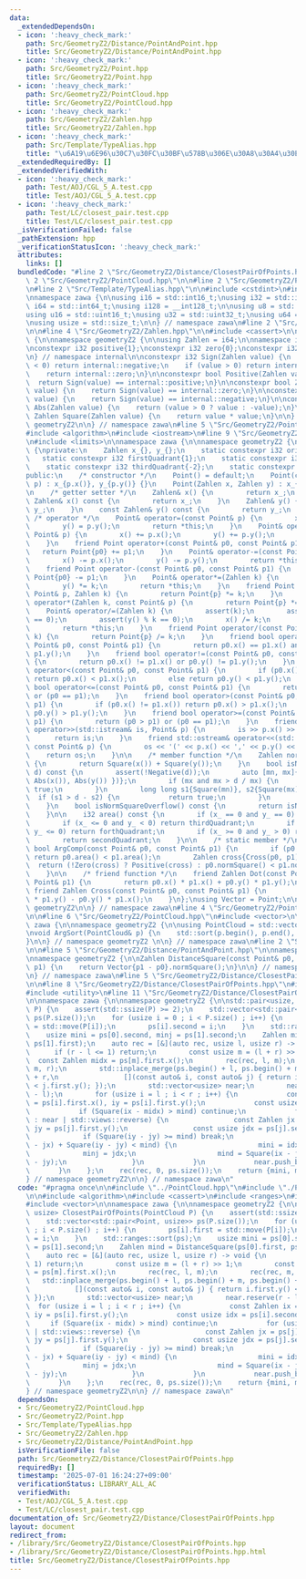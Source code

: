 ```yaml
---
data:
  _extendedDependsOn:
  - icon: ':heavy_check_mark:'
    path: Src/GeometryZ2/Distance/PointAndPoint.hpp
    title: Src/GeometryZ2/Distance/PointAndPoint.hpp
  - icon: ':heavy_check_mark:'
    path: Src/GeometryZ2/Point.hpp
    title: Src/GeometryZ2/Point.hpp
  - icon: ':heavy_check_mark:'
    path: Src/GeometryZ2/PointCloud.hpp
    title: Src/GeometryZ2/PointCloud.hpp
  - icon: ':heavy_check_mark:'
    path: Src/GeometryZ2/Zahlen.hpp
    title: Src/GeometryZ2/Zahlen.hpp
  - icon: ':heavy_check_mark:'
    path: Src/Template/TypeAlias.hpp
    title: "\u6A19\u6E96\u30C7\u30FC\u30BF\u578B\u306E\u30A8\u30A4\u30EA\u30A2\u30B9"
  _extendedRequiredBy: []
  _extendedVerifiedWith:
  - icon: ':heavy_check_mark:'
    path: Test/AOJ/CGL_5_A.test.cpp
    title: Test/AOJ/CGL_5_A.test.cpp
  - icon: ':heavy_check_mark:'
    path: Test/LC/closest_pair.test.cpp
    title: Test/LC/closest_pair.test.cpp
  _isVerificationFailed: false
  _pathExtension: hpp
  _verificationStatusIcon: ':heavy_check_mark:'
  attributes:
    links: []
  bundledCode: "#line 2 \"Src/GeometryZ2/Distance/ClosestPairOfPoints.hpp\"\n\n#line\
    \ 2 \"Src/GeometryZ2/PointCloud.hpp\"\n\n#line 2 \"Src/GeometryZ2/Point.hpp\"\n\
    \n#line 2 \"Src/Template/TypeAlias.hpp\"\n\n#include <cstdint>\n#include <cstddef>\n\
    \nnamespace zawa {\n\nusing i16 = std::int16_t;\nusing i32 = std::int32_t;\nusing\
    \ i64 = std::int64_t;\nusing i128 = __int128_t;\n\nusing u8 = std::uint8_t;\n\
    using u16 = std::uint16_t;\nusing u32 = std::uint32_t;\nusing u64 = std::uint64_t;\n\
    \nusing usize = std::size_t;\n\n} // namespace zawa\n#line 2 \"Src/GeometryZ2/Zahlen.hpp\"\
    \n\n#line 4 \"Src/GeometryZ2/Zahlen.hpp\"\n\n#include <cassert>\n\nnamespace zawa\
    \ {\n\nnamespace geometryZ2 {\n\nusing Zahlen = i64;\n\nnamespace internal {\n\
    \nconstexpr i32 positive{1};\nconstexpr i32 zero{0};\nconstexpr i32 negative{-1};\n\
    \n} // namespace internal\n\nconstexpr i32 Sign(Zahlen value) {\n    if (value\
    \ < 0) return internal::negative;\n    if (value > 0) return internal::positive;\n\
    \    return internal::zero;\n}\n\nconstexpr bool Positive(Zahlen value) {\n  \
    \  return Sign(value) == internal::positive;\n}\n\nconstexpr bool Zero(Zahlen\
    \ value) {\n    return Sign(value) == internal::zero;\n}\n\nconstexpr bool Negative(Zahlen\
    \ value) {\n    return Sign(value) == internal::negative;\n}\n\nconstexpr Zahlen\
    \ Abs(Zahlen value) {\n    return (value > 0 ? value : -value);\n}\n\nconstexpr\
    \ Zahlen Square(Zahlen value) {\n    return value * value;\n}\n\n} // namespace\
    \ geometryZ2\n\n} // namespace zawa\n#line 5 \"Src/GeometryZ2/Point.hpp\"\n\n\
    #include <algorithm>\n#include <iostream>\n#line 9 \"Src/GeometryZ2/Point.hpp\"\
    \n#include <limits>\n\nnamespace zawa {\n\nnamespace geometryZ2 {\n\nclass Point\
    \ {\nprivate:\n    Zahlen x_{}, y_{};\n    static constexpr i32 origin{0};\n \
    \   static constexpr i32 firstQuadrant{1};\n    static constexpr i32 secondQuadrant{2};\n\
    \    static constexpr i32 thirdQuadrant{-2};\n    static constexpr i32 forthQuadrant{-1};\n\
    public:\n    /* constructor */\n    Point() = default;\n    Point(const Point&\
    \ p) : x_{p.x()}, y_{p.y()} {}\n    Point(Zahlen x, Zahlen y) : x_{x}, y_{y} {}\n\
    \n    /* getter setter */\n    Zahlen& x() {\n        return x_;\n    }\n    const\
    \ Zahlen& x() const {\n        return x_;\n    }\n    Zahlen& y() {\n        return\
    \ y_;\n    }\n    const Zahlen& y() const {\n        return y_;\n    }\n\n   \
    \ /* operator */\n    Point& operator=(const Point& p) {\n        x() = p.x();\n\
    \        y() = p.y();\n        return *this;\n    }\n    Point& operator+=(const\
    \ Point& p) {\n        x() += p.x();\n        y() += p.y();\n        return *this;\n\
    \    }\n    friend Point operator+(const Point& p0, const Point& p1) {\n     \
    \   return Point{p0} += p1;\n    }\n    Point& operator-=(const Point& p) {\n\
    \        x() -= p.x();\n        y() -= p.y();\n        return *this;\n    }\n\
    \    friend Point operator-(const Point& p0, const Point& p1) {\n        return\
    \ Point{p0} -= p1;\n    }\n    Point& operator*=(Zahlen k) {\n        x() *= k;\n\
    \        y() *= k;\n        return *this;\n    }\n    friend Point operator*(const\
    \ Point& p, Zahlen k) {\n        return Point{p} *= k;\n    }\n    friend Point\
    \ operator*(Zahlen k, const Point& p) {\n        return Point{p} *= k;\n    }\n\
    \    Point& operator/=(Zahlen k) {\n        assert(k);\n        assert(x() % k\
    \ == 0);\n        assert(y() % k == 0);\n        x() /= k;\n        y() /= k;\n\
    \        return *this;\n    }\n    friend Point operator/(const Point& p, Zahlen\
    \ k) {\n        return Point{p} /= k;\n    }\n    friend bool operator==(const\
    \ Point& p0, const Point& p1) {\n        return p0.x() == p1.x() and p0.y() ==\
    \ p1.y();\n    }\n    friend bool operator!=(const Point& p0, const Point& p1)\
    \ {\n        return p0.x() != p1.x() or p0.y() != p1.y();\n    }\n    friend bool\
    \ operator<(const Point& p0, const Point& p1) {\n        if (p0.x() != p1.x())\
    \ return p0.x() < p1.x();\n        else return p0.y() < p1.y();\n    }\n    friend\
    \ bool operator<=(const Point& p0, const Point& p1) {\n        return (p0 < p1)\
    \ or (p0 == p1);\n    }\n    friend bool operator>(const Point& p0, const Point&\
    \ p1) {\n        if (p0.x() != p1.x()) return p0.x() > p1.x();\n        else return\
    \ p0.y() > p1.y();\n    }\n    friend bool operator>=(const Point& p0, const Point&\
    \ p1) {\n        return (p0 > p1) or (p0 == p1);\n    }\n    friend std::istream&\
    \ operator>>(std::istream& is, Point& p) {\n        is >> p.x() >> p.y();\n  \
    \      return is;\n    }\n    friend std::ostream& operator<<(std::ostream& os,\
    \ const Point& p) {\n        os << '(' << p.x() << ',' << p.y() << ')';\n    \
    \    return os;\n    }\n\n    /* member function */\n    Zahlen normSquare() const\
    \ {\n        return Square(x()) + Square(y());\n    }\n    bool isNormSquareOver(Zahlen\
    \ d) const {\n        assert(!Negative(d));\n        auto [mn, mx]{std::minmax({\
    \ Abs(x()), Abs(y()) })};\n        if (mx and mx > d / mx) {\n            return\
    \ true;\n        }\n        long long s1{Square(mn)}, s2{Square(mx)};\n      \
    \  if (s1 > d - s2) {\n            return true;\n        }\n        return false;\n\
    \    }\n    bool isNormSquareOverflow() const {\n        return isNormSquareOver(std::numeric_limits<Zahlen>::max());\n\
    \    }\n\n    i32 area() const {\n        if (x_ == 0 and y_ == 0) return origin;\n\
    \        if (x_ <= 0 and y_ < 0) return thirdQuadrant;\n        if (x_ > 0 and\
    \ y_ <= 0) return forthQuadrant;\n        if (x_ >= 0 and y_ > 0) return firstQuadrant;\n\
    \        return secondQuadrant;\n    }\n\n    /* static member */\n    static\
    \ bool ArgComp(const Point& p0, const Point& p1) {\n        if (p0.area() != p1.area())\
    \ return p0.area() < p1.area();\n        Zahlen cross{Cross(p0, p1)};\n      \
    \  return (!Zero(cross) ? Positive(cross) : p0.normSquare() < p1.normSquare());\n\
    \    }\n\n    /* friend function */\n    friend Zahlen Dot(const Point& p0, const\
    \ Point& p1) {\n        return p0.x() * p1.x() + p0.y() * p1.y();\n    }\n   \
    \ friend Zahlen Cross(const Point& p0, const Point& p1) {\n        return p0.x()\
    \ * p1.y() - p0.y() * p1.x();\n    }\n};\nusing Vector = Point;\n\n} // namespace\
    \ geometryZ2\n\n} // namespace zawa\n#line 4 \"Src/GeometryZ2/PointCloud.hpp\"\
    \n\n#line 6 \"Src/GeometryZ2/PointCloud.hpp\"\n#include <vector>\n\nnamespace\
    \ zawa {\n\nnamespace geometryZ2 {\n\nusing PointCloud = std::vector<Point>;\n\
    \nvoid ArgSort(PointCloud& p) {\n    std::sort(p.begin(), p.end(), Point::ArgComp);\n\
    }\n\n} // namespace geometryZ2 \n\n} // namespace zawa\n#line 2 \"Src/GeometryZ2/Distance/PointAndPoint.hpp\"\
    \n\n#line 5 \"Src/GeometryZ2/Distance/PointAndPoint.hpp\"\n\nnamespace zawa {\n\
    \nnamespace geometryZ2 {\n\nZahlen DistanceSquare(const Point& p0, const Point&\
    \ p1) {\n    return Vector{p1 - p0}.normSquare();\n}\n\n} // namespace geometryZ2\n\
    \n} // namespace zawa\n#line 5 \"Src/GeometryZ2/Distance/ClosestPairOfPoints.hpp\"\
    \n\n#line 8 \"Src/GeometryZ2/Distance/ClosestPairOfPoints.hpp\"\n#include <ranges>\n\
    #include <utility>\n#line 11 \"Src/GeometryZ2/Distance/ClosestPairOfPoints.hpp\"\
    \n\nnamespace zawa {\n\nnamespace geometryZ2 {\n\nstd::pair<usize, usize> ClosestPairOfPoints(PointCloud\
    \ P) {\n    assert(std::ssize(P) >= 2);\n    std::vector<std::pair<Point, usize>>\
    \ ps(P.size());\n    for (usize i = 0 ; i < P.size() ; i++) {\n        ps[i].first\
    \ = std::move(P[i]);\n        ps[i].second = i;\n    }\n    std::ranges::sort(ps);\n\
    \    usize mini = ps[0].second, minj = ps[1].second;\n    Zahlen mind = DistanceSquare(ps[0].first,\
    \ ps[1].first);\n    auto rec = [&](auto rec, usize l, usize r) -> void {\n  \
    \      if (r - l <= 1) return;\n        const usize m = (l + r) >> 1;\n      \
    \  const Zahlen midx = ps[m].first.x();\n        rec(rec, l, m);\n        rec(rec,\
    \ m, r);\n        std::inplace_merge(ps.begin() + l, ps.begin() + m, ps.begin()\
    \ + r,\n                [](const auto& i, const auto& j) { return i.first.y()\
    \ < j.first.y(); });\n        std::vector<usize> near;\n        near.reserve(r\
    \ - l);\n        for (usize i = l ; i < r ; i++) {\n            const Zahlen ix\
    \ = ps[i].first.x(), iy = ps[i].first.y();\n            const usize idx = ps[i].second;\n\
    \            if (Square(ix - midx) > mind) continue;\n            for (usize j\
    \ : near | std::views::reverse) {\n                const Zahlen jx = ps[j].first.x(),\
    \ jy = ps[j].first.y();\n                const usize jdx = ps[j].second;\n   \
    \             if (Square(iy - jy) >= mind) break;\n                if (Square(ix\
    \ - jx) + Square(iy - jy) < mind) {\n                    mini = idx;\n       \
    \             minj = jdx;\n                    mind = Square(ix - jx) + Square(iy\
    \ - jy);\n                }\n            }\n            near.push_back(i);\n \
    \       }\n    };\n    rec(rec, 0, ps.size());\n    return {mini, minj};\n}\n\n\
    } // namespace geometryZ2\n\n} // namespace zawa\n"
  code: "#pragma once\n\n#include \"../PointCloud.hpp\"\n#include \"./PointAndPoint.hpp\"\
    \n\n#include <algorithm>\n#include <cassert>\n#include <ranges>\n#include <utility>\n\
    #include <vector>\n\nnamespace zawa {\n\nnamespace geometryZ2 {\n\nstd::pair<usize,\
    \ usize> ClosestPairOfPoints(PointCloud P) {\n    assert(std::ssize(P) >= 2);\n\
    \    std::vector<std::pair<Point, usize>> ps(P.size());\n    for (usize i = 0\
    \ ; i < P.size() ; i++) {\n        ps[i].first = std::move(P[i]);\n        ps[i].second\
    \ = i;\n    }\n    std::ranges::sort(ps);\n    usize mini = ps[0].second, minj\
    \ = ps[1].second;\n    Zahlen mind = DistanceSquare(ps[0].first, ps[1].first);\n\
    \    auto rec = [&](auto rec, usize l, usize r) -> void {\n        if (r - l <=\
    \ 1) return;\n        const usize m = (l + r) >> 1;\n        const Zahlen midx\
    \ = ps[m].first.x();\n        rec(rec, l, m);\n        rec(rec, m, r);\n     \
    \   std::inplace_merge(ps.begin() + l, ps.begin() + m, ps.begin() + r,\n     \
    \           [](const auto& i, const auto& j) { return i.first.y() < j.first.y();\
    \ });\n        std::vector<usize> near;\n        near.reserve(r - l);\n      \
    \  for (usize i = l ; i < r ; i++) {\n            const Zahlen ix = ps[i].first.x(),\
    \ iy = ps[i].first.y();\n            const usize idx = ps[i].second;\n       \
    \     if (Square(ix - midx) > mind) continue;\n            for (usize j : near\
    \ | std::views::reverse) {\n                const Zahlen jx = ps[j].first.x(),\
    \ jy = ps[j].first.y();\n                const usize jdx = ps[j].second;\n   \
    \             if (Square(iy - jy) >= mind) break;\n                if (Square(ix\
    \ - jx) + Square(iy - jy) < mind) {\n                    mini = idx;\n       \
    \             minj = jdx;\n                    mind = Square(ix - jx) + Square(iy\
    \ - jy);\n                }\n            }\n            near.push_back(i);\n \
    \       }\n    };\n    rec(rec, 0, ps.size());\n    return {mini, minj};\n}\n\n\
    } // namespace geometryZ2\n\n} // namespace zawa\n"
  dependsOn:
  - Src/GeometryZ2/PointCloud.hpp
  - Src/GeometryZ2/Point.hpp
  - Src/Template/TypeAlias.hpp
  - Src/GeometryZ2/Zahlen.hpp
  - Src/GeometryZ2/Distance/PointAndPoint.hpp
  isVerificationFile: false
  path: Src/GeometryZ2/Distance/ClosestPairOfPoints.hpp
  requiredBy: []
  timestamp: '2025-07-01 16:24:27+09:00'
  verificationStatus: LIBRARY_ALL_AC
  verifiedWith:
  - Test/AOJ/CGL_5_A.test.cpp
  - Test/LC/closest_pair.test.cpp
documentation_of: Src/GeometryZ2/Distance/ClosestPairOfPoints.hpp
layout: document
redirect_from:
- /library/Src/GeometryZ2/Distance/ClosestPairOfPoints.hpp
- /library/Src/GeometryZ2/Distance/ClosestPairOfPoints.hpp.html
title: Src/GeometryZ2/Distance/ClosestPairOfPoints.hpp
---
```

